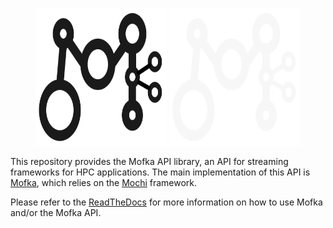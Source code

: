 <p align="center">
<img src="img/MofkaLogo-light.svg#gh-light-mode-only" height="220" width="210" />
<img src="img/MofkaLogo-dark.svg#gh-dark-mode-only" height="220" width="210" />
</p>

This repository provides the Mofka API library, an API for streaming frameworks for HPC
applications. The main implementation of this API is [Mofka](https://mofka.readthedocs.io/en/latest/),
which relies on the [Mochi](https://wordpress.cels.anl.gov/mochi/) framework.

Please refer to the [ReadTheDocs](https://mofka.readthedocs.io/) for more information on
how to use Mofka and/or the Mofka API.
